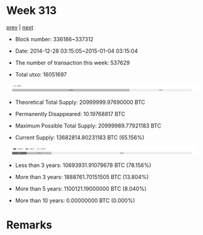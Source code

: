 # Week 313

[prev](week0312.md) | [next](week0314.md)

- Block number: 336186~337312

- Date: 2014-12-28 03:15:05~2015-01-04 03:15:04

- The number of transaction this week: 537629

- Total utxo: 16051697

![](../images/mined_week0313.png)

- Theoretical Total Supply: 20999999.97690000 BTC

- Permanently Disappeared: 10.19768817 BTC

- Maximum Possible Total Supply: 20999989.77921183 BTC

- Current Supply: 13682814.80231183 BTC (65.156%)

![](../images/year_week0313.png)


- Less than 3 years: 10693931.91079678 BTC (78.156%)

- More than 3 years: 1888761.70151505 BTC (13.804%)

- More than 5 years: 1100121.19000000 BTC (8.040%)

- More than 10 years: 0.00000000 BTC (0.000%)

# Remarks

